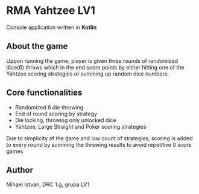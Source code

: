 # RMA Yahtzee LV1

Console application written in **Kotlin**

## About the game

Uppon running the game, player is given three rounds of randomized dice(6) throws which in the end score points by either hitting one of the Yahtzee scoring strategies or summing up random dice numbers.

## Core functionalities

- Randomized 6 die throwing
- End of round scoring by strategy
- Die locking, throwing only unlocked dice
- Yahtzee, Large Straight and Poker scoring strategies

Due to simplicity of the game and low count of strategies, scoring is added to every round by summing the throwing results to avoid repetitive 0 score games

## Author

Mihael Istvan, DRC 1.g, grupa LV1
